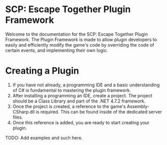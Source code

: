 # SCP: Escape Together Plugin Framework
Welcome to the documentation for the SCP: Escape Together Plugin Framework. The Plugin Framework is made to allow plugin developers to easily and efficiently modify the game's code by overriding the code of certain events, and implementing their own logic.

# Creating a Plugin
1. If you have not already, a programming IDE and a basic understanding of C# is fundamental to mastering the plugin framework.
1. After installing a programming an IDE, create a project. The project should be a Class Library and part of the .NET 4.7.2 framework. 
1. Once the project is created, a reference to the game's Assembly-CSharp.dll is required. This can be found inside of the dedicated server files.
1. Once this reference is added, you are ready to start creating your plugin.

TODO: Add examples and such here.